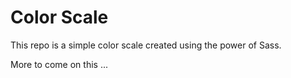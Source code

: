 # Color Scale

This repo is a simple color scale created using the power of Sass. 

More to come on this ...